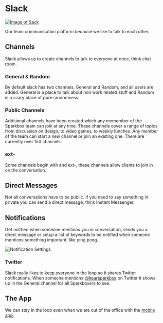 Slack
========

[![Image of Sack][producti]][product]

Our team communication platform because we like to talk to each other.

[product]: https://slack.com/
[producti]: http://i.imgur.com/0u1iR8W.png

## Channels

Slack allows us to create channels to talk to everyone at once, think chat room.

### General & Random

By default slack has two channels, General and Random, and all users are added. General is a place to talk about non work related stuff and Random is a scary place of pure randomness.

### Public Channels

Additional channels have been created which any memember of the Sparkbox team can join at any time. These channels cover a range of topics from discussion on design, to video games, to weekly lunches. Any member of the team can start a new channel or join an existing one. There are currently over 150 channels.

### ext-

Some channels begin with and ext-, these channels allow clients to join in on the conversation.

## Direct Messages

Not all conversations have to be public. If you need to say something in private you can send a direct message, think Instant Messenger.

## Notifications

Get notified when someone mentions you in conversation, sends you a direct message or setup a list of keywords to be notified when someone mentions something important, like ping pong.

![Notification Settings](slack-notifications.png "Notification Settings")

### Twitter

Slack really likes to keep everyone in the loop so it shares Twitter notifications. When someone mentions [@hearsparkbox](https://twitter.com/hearsparkbox) on Twitter it shows up in the General channel for all Sparkboxers to see.

## The App

We can stay in the loop even when we are out of the office with the [mobile app](https://itunes.apple.com/us/app/slack-team-communication/id618783545?mt=8).

